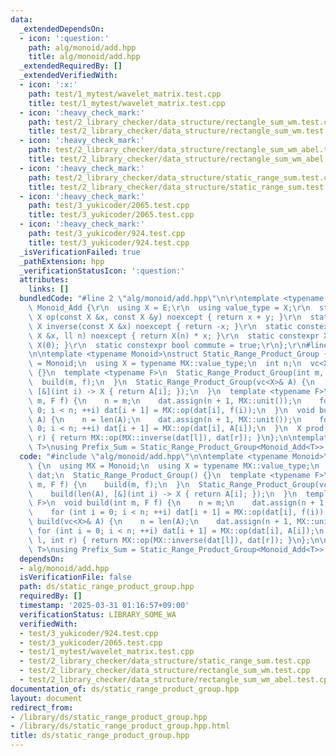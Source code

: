 ```yaml
---
data:
  _extendedDependsOn:
  - icon: ':question:'
    path: alg/monoid/add.hpp
    title: alg/monoid/add.hpp
  _extendedRequiredBy: []
  _extendedVerifiedWith:
  - icon: ':x:'
    path: test/1_mytest/wavelet_matrix.test.cpp
    title: test/1_mytest/wavelet_matrix.test.cpp
  - icon: ':heavy_check_mark:'
    path: test/2_library_checker/data_structure/rectangle_sum_wm.test.cpp
    title: test/2_library_checker/data_structure/rectangle_sum_wm.test.cpp
  - icon: ':heavy_check_mark:'
    path: test/2_library_checker/data_structure/rectangle_sum_wm_abel.test.cpp
    title: test/2_library_checker/data_structure/rectangle_sum_wm_abel.test.cpp
  - icon: ':heavy_check_mark:'
    path: test/2_library_checker/data_structure/static_range_sum.test.cpp
    title: test/2_library_checker/data_structure/static_range_sum.test.cpp
  - icon: ':heavy_check_mark:'
    path: test/3_yukicoder/2065.test.cpp
    title: test/3_yukicoder/2065.test.cpp
  - icon: ':heavy_check_mark:'
    path: test/3_yukicoder/924.test.cpp
    title: test/3_yukicoder/924.test.cpp
  _isVerificationFailed: true
  _pathExtension: hpp
  _verificationStatusIcon: ':question:'
  attributes:
    links: []
  bundledCode: "#line 2 \"alg/monoid/add.hpp\"\n\r\ntemplate <typename E>\r\nstruct\
    \ Monoid_Add {\r\n  using X = E;\r\n  using value_type = X;\r\n  static constexpr\
    \ X op(const X &x, const X &y) noexcept { return x + y; }\r\n  static constexpr\
    \ X inverse(const X &x) noexcept { return -x; }\r\n  static constexpr X power(const\
    \ X &x, ll n) noexcept { return X(n) * x; }\r\n  static constexpr X unit() { return\
    \ X(0); }\r\n  static constexpr bool commute = true;\r\n};\r\n#line 2 \"ds/static_range_product_group.hpp\"\
    \n\ntemplate <typename Monoid>\nstruct Static_Range_Product_Group {\n  using MX\
    \ = Monoid;\n  using X = typename MX::value_type;\n  int n;\n  vc<X> dat;\n  Static_Range_Product_Group()\
    \ {}\n  template <typename F>\n  Static_Range_Product_Group(int m, F f) {\n  \
    \  build(m, f);\n  }\n  Static_Range_Product_Group(vc<X>& A) {\n    build(len(A),\
    \ [&](int i) -> X { return A[i]; });\n  }\n  template <typename F>\n  void build(int\
    \ m, F f) {\n    n = m;\n    dat.assign(n + 1, MX::unit());\n    for (int i =\
    \ 0; i < n; ++i) dat[i + 1] = MX::op(dat[i], f(i));\n  }\n  void build(vc<X>&\
    \ A) {\n    n = len(A);\n    dat.assign(n + 1, MX::unit());\n    for (int i =\
    \ 0; i < n; ++i) dat[i + 1] = MX::op(dat[i], A[i]);\n  }\n  X prod(int l, int\
    \ r) { return MX::op(MX::inverse(dat[l]), dat[r]); }\n};\n\ntemplate <typename\
    \ T>\nusing Prefix_Sum = Static_Range_Product_Group<Monoid_Add<T>>;\n"
  code: "#include \"alg/monoid/add.hpp\"\n\ntemplate <typename Monoid>\nstruct Static_Range_Product_Group\
    \ {\n  using MX = Monoid;\n  using X = typename MX::value_type;\n  int n;\n  vc<X>\
    \ dat;\n  Static_Range_Product_Group() {}\n  template <typename F>\n  Static_Range_Product_Group(int\
    \ m, F f) {\n    build(m, f);\n  }\n  Static_Range_Product_Group(vc<X>& A) {\n\
    \    build(len(A), [&](int i) -> X { return A[i]; });\n  }\n  template <typename\
    \ F>\n  void build(int m, F f) {\n    n = m;\n    dat.assign(n + 1, MX::unit());\n\
    \    for (int i = 0; i < n; ++i) dat[i + 1] = MX::op(dat[i], f(i));\n  }\n  void\
    \ build(vc<X>& A) {\n    n = len(A);\n    dat.assign(n + 1, MX::unit());\n   \
    \ for (int i = 0; i < n; ++i) dat[i + 1] = MX::op(dat[i], A[i]);\n  }\n  X prod(int\
    \ l, int r) { return MX::op(MX::inverse(dat[l]), dat[r]); }\n};\n\ntemplate <typename\
    \ T>\nusing Prefix_Sum = Static_Range_Product_Group<Monoid_Add<T>>;\n"
  dependsOn:
  - alg/monoid/add.hpp
  isVerificationFile: false
  path: ds/static_range_product_group.hpp
  requiredBy: []
  timestamp: '2025-03-31 01:16:57+09:00'
  verificationStatus: LIBRARY_SOME_WA
  verifiedWith:
  - test/3_yukicoder/924.test.cpp
  - test/3_yukicoder/2065.test.cpp
  - test/1_mytest/wavelet_matrix.test.cpp
  - test/2_library_checker/data_structure/static_range_sum.test.cpp
  - test/2_library_checker/data_structure/rectangle_sum_wm.test.cpp
  - test/2_library_checker/data_structure/rectangle_sum_wm_abel.test.cpp
documentation_of: ds/static_range_product_group.hpp
layout: document
redirect_from:
- /library/ds/static_range_product_group.hpp
- /library/ds/static_range_product_group.hpp.html
title: ds/static_range_product_group.hpp
---
```

